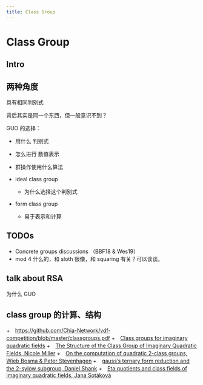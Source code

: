 ```yaml
---
title: Class Group
---
```


# Class Group

## Intro



## 两种角度

具有相同判别式

背后其实是同一个东西，但一般意识不到？

GUO 的选择：
+ 用什么 判别式
+ 怎么进行 数值表示
+ 群操作使用什么算法


+ ideal class group
    * 为什么选择这个判别式
+ form class group
    * 易于表示和计算

## TODOs
+ Concrete groups  discussions （BBF18    &   Wes19）
+ mod 4 什么的，和 sloth 很像，和 squaring 有关？可以谈谈。

## talk about RSA
为什么 GUO


## class group 的计算、结构
+　https://github.com/Chia-Network/vdf-competition/blob/master/classgroups.pdf
+　[Class groups for imaginary quadratic fields](http://math.stanford.edu/~conrad/676Page/handouts/picgroup.pdf)
+　[The Structure of the Class Group of Imaginary Quadratic Fields, Nicole Miller](http://citeseerx.ist.psu.edu/viewdoc/download?doi=10.1.1.590.2666&rep=rep1&type=pdf)
+　[On the computation of quadratic 2-class groups, Wieb Bosma & Peter Stevenhagen](https://www.math.ru.nl/~bosma/pubs/JTNB1996.pdf)
+　[gauss’s ternary form reduction and the 2-sylow subgroup, Daniel Shank](https://www.ams.org/journals/mcom/1971-25-116/S0025-5718-1971-0297737-4/S0025-5718-1971-0297737-4.pdf)
+　[Eta quotients and class fields of imaginary quadratic fields, Jana Sotáková](https://www.math.u-bordeaux.fr/~ybilu/algant/documents/theses/Sotakova.pdf)